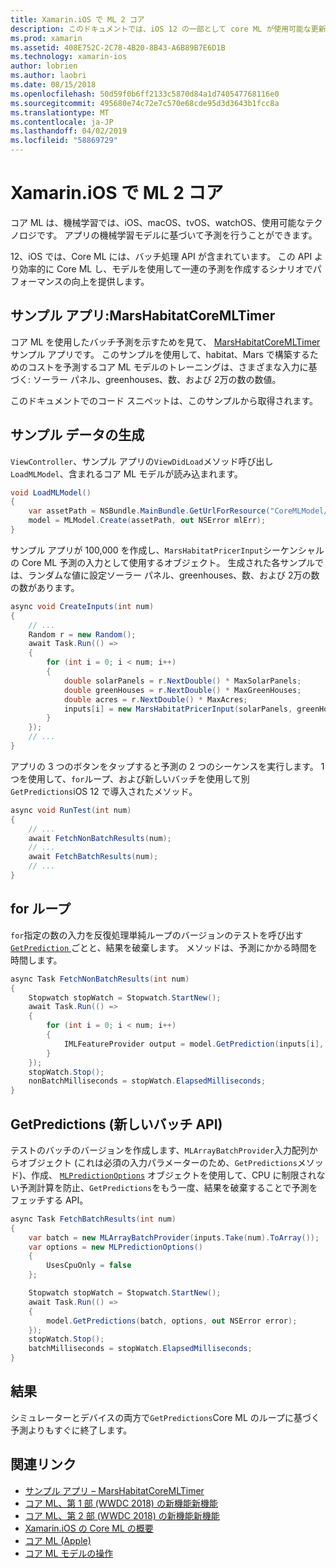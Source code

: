 ```yaml
---
title: Xamarin.iOS で ML 2 コア
description: このドキュメントでは、iOS 12 の一部として core ML が使用可能な更新プログラムについて説明します。 具体的には、新しいバッチ予測 API に関連付けられているパフォーマンスの向上に見えます。
ms.prod: xamarin
ms.assetid: 408E752C-2C78-4B20-8B43-A6B89B7E6D1B
ms.technology: xamarin-ios
author: lobrien
ms.author: laobri
ms.date: 08/15/2018
ms.openlocfilehash: 50d59f0b6ff2133c5870d84a1d740547768116e0
ms.sourcegitcommit: 495680e74c72e7c570e68cde95d3d3643b1fcc8a
ms.translationtype: MT
ms.contentlocale: ja-JP
ms.lasthandoff: 04/02/2019
ms.locfileid: "58869729"
---
```

# <a name="core-ml-2-in-xamarinios"></a>Xamarin.iOS で ML 2 コア

コア ML は、機械学習では、iOS、macOS、tvOS、watchOS、使用可能なテクノロジです。 アプリの機械学習モデルに基づいて予測を行うことができます。

12、iOS では、Core ML には、バッチ処理 API が含まれています。 この API より効率的に Core ML し、モデルを使用して一連の予測を作成するシナリオでパフォーマンスの向上を提供します。

## <a name="sample-app-marshabitatcoremltimer"></a>サンプル アプリ:MarsHabitatCoreMLTimer

コア ML を使用したバッチ予測を示すためを見て、 [MarsHabitatCoreMLTimer](https://developer.xamarin.com/samples/monotouch/iOS12/MarsHabitatCoreMLTimer)サンプル アプリです。 このサンプルを使用して、habitat、Mars で構築するためのコストを予測するコア ML モデルのトレーニングは、さまざまな入力に基づく: ソーラー パネル、greenhouses、数、および 2万の数の数値。

このドキュメントでのコード スニペットは、このサンプルから取得されます。

## <a name="generate-sample-data"></a>サンプル データの生成

`ViewController`、サンプル アプリの`ViewDidLoad`メソッド呼び出し`LoadMLModel`、含まれるコア ML モデルが読み込まれます。

```csharp
void LoadMLModel()
{
    var assetPath = NSBundle.MainBundle.GetUrlForResource("CoreMLModel/MarsHabitatPricer", "mlmodelc");
    model = MLModel.Create(assetPath, out NSError mlErr);
}
```

サンプル アプリが 100,000 を作成し、`MarsHabitatPricerInput`シーケンシャルの Core ML 予測の入力として使用するオブジェクト。 生成された各サンプルでは、ランダムな値に設定ソーラー パネル、greenhouses、数、および 2万の数の数があります。

```csharp
async void CreateInputs(int num)
{
    // ...
    Random r = new Random();
    await Task.Run(() =>
    {
        for (int i = 0; i < num; i++)
        {
            double solarPanels = r.NextDouble() * MaxSolarPanels;
            double greenHouses = r.NextDouble() * MaxGreenHouses;
            double acres = r.NextDouble() * MaxAcres;
            inputs[i] = new MarsHabitatPricerInput(solarPanels, greenHouses, acres);
        }
    });
    // ...
}
```

アプリの 3 つのボタンをタップすると予測の 2 つのシーケンスを実行します。 1 つを使用して、`for`ループ、および新しいバッチを使用して別`GetPredictions`iOS 12 で導入されたメソッド。

```csharp
async void RunTest(int num)
{
    // ...
    await FetchNonBatchResults(num);
    // ...
    await FetchBatchResults(num);
    // ...
}
```

## <a name="for-loop"></a>for ループ

`for`指定の数の入力を反復処理単純ループのバージョンのテストを呼び出す[ `GetPrediction` ](xref:CoreML.MLModel.GetPrediction*)ごとと、結果を破棄します。 メソッドは、予測にかかる時間を時間します。

```csharp
async Task FetchNonBatchResults(int num)
{
    Stopwatch stopWatch = Stopwatch.StartNew();
    await Task.Run(() =>
    {
        for (int i = 0; i < num; i++)
        {
            IMLFeatureProvider output = model.GetPrediction(inputs[i], out NSError error);
        }
    });
    stopWatch.Stop();
    nonBatchMilliseconds = stopWatch.ElapsedMilliseconds;
}
```

## <a name="getpredictions-new-batch-api"></a>GetPredictions (新しいバッチ API)

テストのバッチのバージョンを作成します、`MLArrayBatchProvider`入力配列からオブジェクト (これは必須の入力パラメーターのため、`GetPredictions`メソッド)、作成、 [`MLPredictionOptions`](xref:CoreML.MLPredictionOptions)
オブジェクトを使用して、CPU に制限されない予測計算を防止、`GetPredictions`をもう一度、結果を破棄することで予測をフェッチする API。

```csharp
async Task FetchBatchResults(int num)
{
    var batch = new MLArrayBatchProvider(inputs.Take(num).ToArray());
    var options = new MLPredictionOptions()
    {
        UsesCpuOnly = false
    };

    Stopwatch stopWatch = Stopwatch.StartNew();
    await Task.Run(() =>
    {
        model.GetPredictions(batch, options, out NSError error);
    });
    stopWatch.Stop();
    batchMilliseconds = stopWatch.ElapsedMilliseconds;
}
```

## <a name="results"></a>結果

シミュレーターとデバイスの両方で`GetPredictions`Core ML のループに基づく予測よりもすぐに終了します。

## <a name="related-links"></a>関連リンク

- [サンプル アプリ – MarsHabitatCoreMLTimer](https://developer.xamarin.com/samples/monotouch/iOS12/MarsHabitatCoreMLTimer)
- [コア ML、第 1 部 (WWDC 2018) の新機能新機能](https://developer.apple.com/videos/play/wwdc2018/708/)
- [コア ML、第 2 部 (WWDC 2018) の新機能新機能](https://developer.apple.com/videos/play/wwdc2018/709/)
- [Xamarin.iOS の Core ML の概要](https://docs.microsoft.com/xamarin/ios/platform/introduction-to-ios11/coreml)
- [コア ML (Apple)](https://developer.apple.com/documentation/coreml?language=objc)
- [コア ML モデルの操作](https://developer.apple.com/machine-learning/build-run-models/)
